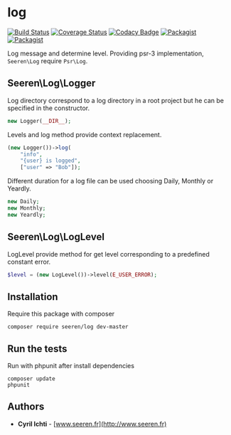 # log
[![Build Status](https://travis-ci.org/seeren/log.svg?branch=master)](https://travis-ci.org/seeren/log) [![Coverage Status](https://coveralls.io/repos/github/seeren/log/badge.svg?branch=master)](https://coveralls.io/github/seeren/log?branch=master) [![Codacy Badge](https://api.codacy.com/project/badge/Grade/79594fda319241f787ac5342cb0a1836)](https://www.codacy.com/app/seeren/log?utm_source=github.com&amp;utm_medium=referral&amp;utm_content=seeren/log&amp;utm_campaign=Badge_Grade)  [![Packagist](https://img.shields.io/packagist/v/seeren/log.svg)](https://packagist.org/packages/seeren/log) [![Packagist](https://img.shields.io/packagist/dt/seeren/log.svg)](https://packagist.org/packages/seeren/log/stats)

Log message and determine level. Providing psr-3 implementation, `Seeren\Log` require `Psr\Log`.

## Seeren\Log\Logger
Log directory correspond to a log directory in a root project but he can be specified in the constructor.
```php
new Logger(__DIR__);
```
Levels and log method provide context replacement.
```php
(new Logger())->log(
    "info",
    "{user} is logged",
    ["user" => "Bob"]);
```
Different duration for a log file can be used choosing Daily, Monthly or Yeardly.
```php
new Daily;
new Monthly;
new Yeardly;
```

## Seeren\Log\LogLevel
LogLevel provide method for get level corresponding to a predefined constant error.
```php
$level = (new LogLevel())->level(E_USER_ERROR);
```

## Installation
Require this package with composer
```
composer require seeren/log dev-master
```

## Run the tests
Run with phpunit after install dependencies
```
composer update
phpunit
```

## Authors
* **Cyril Ichti** - [www.seeren.fr](http://www.seeren.fr)
